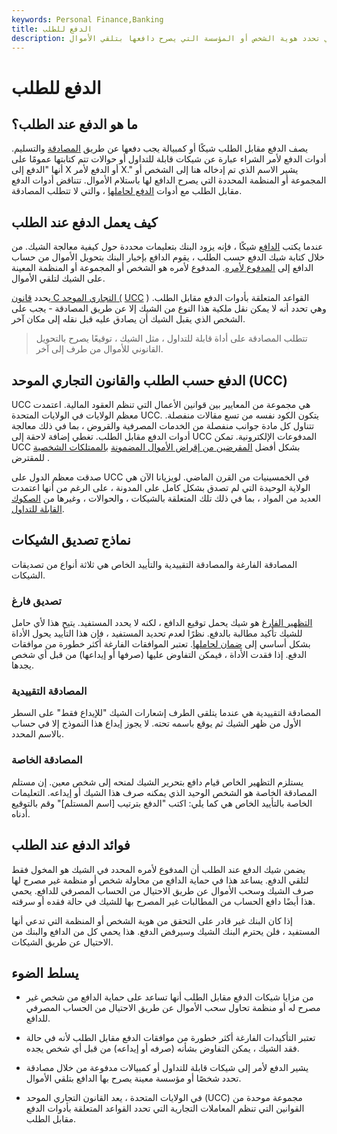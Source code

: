 ```yaml
---
keywords: Personal Finance,Banking
title: الدفع للطلب
description: يشير الدفع مقابل الطلب إلى الشيكات القابلة للتداول أو الحوالات المدفوعة عن طريق المصادقة التي تحدد هوية الشخص أو المؤسسة التي يصرح دافعها بتلقي الأموال.
---
```


# الدفع للطلب
## ما هو الدفع عند الطلب؟

يصف الدفع مقابل الطلب شيكًا أو كمبيالة يجب دفعها عن طريق [المصادقة](/endorsement) والتسليم. أدوات الدفع لأمر الشراء عبارة عن شيكات قابلة للتداول أو حوالات تتم كتابتها عمومًا على أنها "الدفع إلى X أو الدفع لأمر X." يشير الاسم الذي تم إدخاله هنا إلى الشخص أو المجموعة أو المنظمة المحددة التي يصرح الدافع لها باستلام الأموال. تتناقض أدوات الدفع مقابل الطلب مع أدوات [الدفع لحاملها](/pay-to-bearer) ، والتي لا تتطلب المصادقة.

## كيف يعمل الدفع عند الطلب

عندما يكتب [الدافع](/payer) شيكًا ، فإنه يزود البنك بتعليمات محددة حول كيفية معالجة الشيك. من خلال كتابة شيك الدفع حسب الطلب ، يقوم الدافع بإخبار البنك بتحويل الأموال من حساب الدافع إلى [المدفوع لأمره](/payee). المدفوع لأمره هو الشخص أو المجموعة أو المنظمة المعينة على الشيك لتلقي الأموال.

يحدد [قانون C التجاري الموحد (](/uniform-commercial-code) [UCC](/uniform-commercial-code) ) القواعد المتعلقة بأدوات الدفع مقابل الطلب. وهي تحدد أنه لا يمكن نقل ملكية هذا النوع من الشيك إلا عن طريق المصادقة - يجب على الشخص الذي يقبل الشيك أن يصادق عليه قبل نقله إلى مكان آخر.

> تتطلب المصادقة على أداة قابلة للتداول ، مثل الشيك ، توقيعًا يصرح بالتحويل القانوني للأموال من طرف إلى آخر.

>

## الدفع حسب الطلب والقانون التجاري الموحد (UCC)

UCC هي مجموعة من المعايير بين قوانين الأعمال التي تنظم العقود المالية. اعتمدت معظم الولايات في الولايات المتحدة UCC. يتكون الكود نفسه من تسع مقالات منفصلة. تتناول كل مادة جوانب منفصلة من الخدمات المصرفية والقروض ، بما في ذلك معالجة أدوات الدفع مقابل الطلب. تغطي إضافة لاحقة إلى UCC المدفوعات الإلكترونية. تمكن UCC بشكل أفضل [المقرضين من إقراض الأموال المضمونة](/lender) [بالممتلكات الشخصية](/personalproperty) للمقترض .

صدقت معظم الدول على UCC في الخمسينيات من القرن الماضي. لويزيانا الآن هي الولاية الوحيدة التي لم تصدق بشكل كامل على المدونة ، على الرغم من أنها اعتمدت العديد من المواد ، بما في ذلك تلك المتعلقة بالشيكات ، والحوالات ، وغيرها من [الصكوك القابلة للتداول](/negotiable-instrument).

## نماذج تصديق الشيكات

المصادقة الفارغة والمصادقة التقييدية والتأييد الخاص هي ثلاثة أنواع من تصديقات الشيكات.

### تصديق فارغ

[التظهير الفارغ](/blank-endorsement) هو شيك يحمل توقيع الدافع ، لكنه لا يحدد المستفيد. يتيح هذا لأي حامل للشيك تأكيد مطالبة بالدفع. نظرًا لعدم تحديد المستفيد ، فإن هذا التأييد يحول الأداة بشكل أساسي إلى [ضمان لحاملها](/bearer-instrument). تعتبر الموافقات الفارغة أكثر خطورة من موافقات الدفع. إذا فقدت الأداة ، فيمكن التفاوض عليها (صرفها أو إيداعها) من قبل أي شخص يجدها.

### المصادقة التقييدية

المصادقة التقييدية هي عندما يتلقى الطرف إشعارات الشيك "للإيداع فقط" على السطر الأول من ظهر الشيك ثم يوقع باسمه تحته. لا يجوز إيداع هذا النموذج إلا في حساب بالاسم المحدد.

### المصادقة الخاصة

يستلزم التظهير الخاص قيام دافع بتحرير الشيك لمنحه إلى شخص معين. إن مستلم المصادقة الخاصة هو الشخص الوحيد الذي يمكنه صرف هذا الشيك أو إيداعه. التعليمات الخاصة بالتأييد الخاص هي كما يلي: اكتب "الدفع بترتيب [اسم المستلم]" وقم بالتوقيع أدناه.

## فوائد الدفع عند الطلب

يضمن شيك الدفع عند الطلب أن المدفوع لأمره المحدد في الشيك هو المخول فقط لتلقي الدفع. يساعد هذا في حماية الدافع من محاولة شخص أو منظمة غير مصرح لها صرف الشيك وسحب الأموال عن طريق الاحتيال من الحساب المصرفي للدافع. يحمي هذا أيضًا دافع الحساب من المطالبات غير المصرح بها للشيك في حالة فقده أو سرقته.

إذا كان البنك غير قادر على التحقق من هوية الشخص أو المنظمة التي تدعي أنها المستفيد ، فلن يحترم البنك الشيك وسيرفض الدفع. هذا يحمي كل من الدافع والبنك من الاحتيال عن طريق الشيكات.

## يسلط الضوء

- من مزايا شيكات الدفع مقابل الطلب أنها تساعد على حماية الدافع من شخص غير مصرح له أو منظمة تحاول سحب الأموال عن طريق الاحتيال من الحساب المصرفي للدافع.

- تعتبر التأكيدات الفارغة أكثر خطورة من موافقات الدفع مقابل الطلب لأنه في حالة فقد الشيك ، يمكن التفاوض بشأنه (صرفه أو إيداعه) من قبل أي شخص يجده.

- يشير الدفع لأمر إلى شيكات قابلة للتداول أو كمبيالات مدفوعة من خلال مصادقة تحدد شخصًا أو مؤسسة معينة يصرح بها الدافع بتلقي الأموال.

- في الولايات المتحدة ، يعد القانون التجاري الموحد (UCC) مجموعة موحدة من القوانين التي تنظم المعاملات التجارية التي تحدد القواعد المتعلقة بأدوات الدفع مقابل الطلب.

